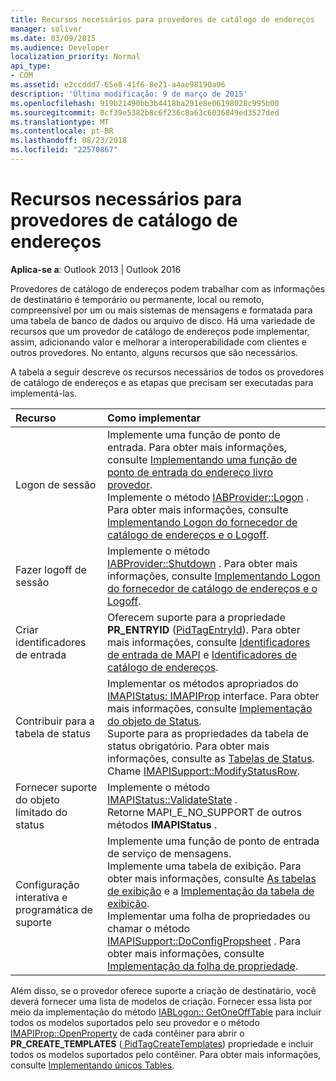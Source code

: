 ```yaml
---
title: Recursos necessários para provedores de catálogo de endereços
manager: soliver
ms.date: 03/09/2015
ms.audience: Developer
localization_priority: Normal
api_type:
- COM
ms.assetid: e2ccddd7-65e8-41f6-8e21-a4ae98190a96
description: 'Última modificação: 9 de março de 2015'
ms.openlocfilehash: 919b21490bb3b4418ba291e8e06198028c995b00
ms.sourcegitcommit: 0cf39e5382b8c6f236c8a63c6036849ed3527ded
ms.translationtype: MT
ms.contentlocale: pt-BR
ms.lasthandoff: 08/23/2018
ms.locfileid: "22570867"
---
```

# <a name="required-features-for-address-book-providers"></a>Recursos necessários para provedores de catálogo de endereços

  
  
**Aplica-se a**: Outlook 2013 | Outlook 2016 
  
Provedores de catálogo de endereços podem trabalhar com as informações de destinatário é temporário ou permanente, local ou remoto, compreensível por um ou mais sistemas de mensagens e formatada para uma tabela de banco de dados ou arquivo de disco. Há uma variedade de recursos que um provedor de catálogo de endereços pode implementar, assim, adicionando valor e melhorar a interoperabilidade com clientes e outros provedores. No entanto, alguns recursos que são necessários.
  
A tabela a seguir descreve os recursos necessários de todos os provedores de catálogo de endereços e as etapas que precisam ser executadas para implementá-las.
  
|**Recurso**|**Como implementar**|
|:-----|:-----|
|Logon de sessão  <br/> | Implemente uma função de ponto de entrada. Para obter mais informações, consulte [Implementando uma função de ponto de entrada do endereço livro provedor](implementing-an-address-book-provider-entry-point-function.md).  <br/>  Implemente o método [IABProvider::Logon](iabprovider-logon.md) . Para obter mais informações, consulte [Implementando Logon do fornecedor de catálogo de endereços e o Logoff](implementing-address-book-provider-logon-and-logoff.md).  <br/> |
|Fazer logoff de sessão  <br/> |Implemente o método [IABProvider::Shutdown](iabprovider-shutdown.md) . Para obter mais informações, consulte [Implementando Logon do fornecedor de catálogo de endereços e o Logoff](implementing-address-book-provider-logon-and-logoff.md).  <br/> |
|Criar identificadores de entrada  <br/> |Oferecem suporte para a propriedade **PR_ENTRYID** ([PidTagEntryId](pidtagentryid-canonical-property.md)). Para obter mais informações, consulte [Identificadores de entrada de MAPI](mapi-entry-identifiers.md) e [Identificadores de catálogo de endereços](address-book-identifiers.md).  <br/> |
|Contribuir para a tabela de status  <br/> | Implementar os métodos apropriados do [IMAPIStatus: IMAPIProp](imapistatusimapiprop.md) interface. Para obter mais informações, consulte [Implementação do objeto de Status](status-object-implementation.md).  <br/>  Suporte para as propriedades da tabela de status obrigatório. Para obter mais informações, consulte as [Tabelas de Status](status-tables.md).  <br/>  Chame [IMAPISupport::ModifyStatusRow](imapisupport-modifystatusrow.md).  <br/> |
|Fornecer suporte do objeto limitado do status  <br/> | Implemente o método [IMAPIStatus::ValidateState](imapistatus-validatestate.md) .  <br/>  Retorne MAPI_E_NO_SUPPORT de outros métodos **IMAPIStatus** .  <br/> |
|Configuração interativa e programática de suporte  <br/> | Implemente uma função de ponto de entrada de serviço de mensagens.  <br/>  Implemente uma tabela de exibição. Para obter mais informações, consulte [As tabelas de exibição](display-tables.md) e a [Implementação da tabela de exibição](display-table-implementation.md).  <br/>  Implementar uma folha de propriedades ou chamar o método [IMAPISupport::DoConfigPropsheet](imapisupport-doconfigpropsheet.md) . Para obter mais informações, consulte [Implementação da folha de propriedade](property-sheet-implementation.md).  <br/> |
   
Além disso, se o provedor oferece suporte a criação de destinatário, você deverá fornecer uma lista de modelos de criação. Fornecer essa lista por meio da implementação do método [IABLogon:: GetOneOffTable](iablogon-getoneofftable.md) para incluir todos os modelos suportados pelo seu provedor e o método [IMAPIProp::OpenProperty](imapiprop-openproperty.md) de cada contêiner para abrir o **PR_CREATE_TEMPLATES** ([ PidTagCreateTemplates](pidtagcreatetemplates-canonical-property.md)) propriedade e incluir todos os modelos suportados pelo contêiner. Para obter mais informações, consulte [Implementando únicos Tables](implementing-one-off-tables.md).
  

